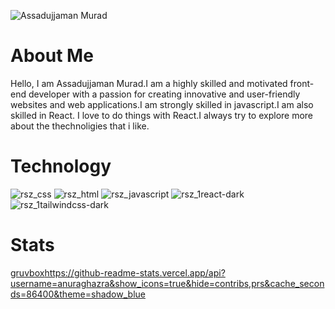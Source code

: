 

![Assadujjaman Murad](https://github.com/assadujjaman112/assadujjaman112/assets/138320254/25af2636-3c65-4b4e-a058-82698c42d342)

# About Me

Hello, I am Assadujjaman Murad.I am a highly skilled and motivated front-end developer with a passion for creating innovative and user-friendly websites and web applications.I am strongly skilled in javascript.I am also skilled in React. I love to do things with React.I always try to explore more about the thechnoligies that i like.


# Technology
![rsz_css](https://github.com/assadujjaman112/assadujjaman112/assets/138320254/5994693a-0a2a-46ff-b82d-16cfc87845d2)
![rsz_html](https://github.com/assadujjaman112/assadujjaman112/assets/138320254/bb6447a3-a2c1-42f2-8095-af765b58014a)
![rsz_javascript](https://github.com/assadujjaman112/assadujjaman112/assets/138320254/8afd96c8-64c1-43e1-8ead-58ae17dc0750)
![rsz_1react-dark](https://github.com/assadujjaman112/assadujjaman112/assets/138320254/ffb39f73-8aac-4e97-b443-1baae6ec547c)
![rsz_1tailwindcss-dark](https://github.com/assadujjaman112/assadujjaman112/assets/138320254/91b9d095-f3d2-460d-b830-479c3d7a7916)


# Stats
[gruvbox](https://github-readme-stats.vercel.app/api?username=anuraghazra&show_icons=true&hide=contribs,prs&cache_seconds=86400&theme=shadow_blue)https://github-readme-stats.vercel.app/api?username=anuraghazra&show_icons=true&hide=contribs,prs&cache_seconds=86400&theme=shadow_blue








